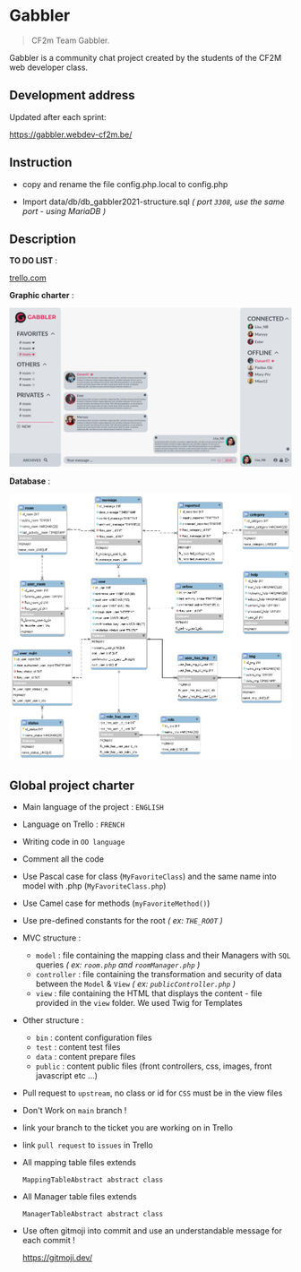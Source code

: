 # Gabbler
> CF2m Team Gabbler.

Gabbler is a community chat project created by the students of the CF2M web developer class.

## Development address
Updated after each sprint:

https://gabbler.webdev-cf2m.be/

## Instruction 

- copy and rename the file config.php.local to config.php

- Import data/db/db_gabbler2021-structure.sql *( port `3308`, use the same port - using MariaDB )*

## Description

__TO DO LIST__ :

[trello.com](https://trello.com/b/NhaVQegb/gabbler-2021)

__Graphic charter__ :

![Alt text](data/charte/Maquette%20XD/white%20mode/Rooms.png)

__Database__ :

![Alt text](data/db/db_gabbler.png)

## Global project charter

- Main language of the project : `ENGLISH`

- Language on Trello : `FRENCH`

- Writing code in `OO language`

- Comment all the code

- Use Pascal case for class (`MyFavoriteClass`) and the same name into model with .php (`MyFavoriteClass.php`)
  
- Use Camel case for methods (`myFavoriteMethod()`)

- Use pre-defined constants for the root  *( ex: `THE_ROOT` )*

- MVC structure :
    - `model` : file containing the mapping class and their Managers with `SQL` queries *( ex: `room.php` and `roomManager.php` )*
    - `controller` : file containing the transformation and security of data between the `Model` & `View` *( ex: `publicController.php` )*
    - `view` : file containing the HTML that displays the content - file provided in the `view` folder. We used Twig for Templates
  
- Other structure :
  - `bin` : content configuration files
  - `test` : content test files
  - `data` : content prepare files
  - `public` :  content public files (front controllers, css, images, front javascript etc ...)

- Pull request to `upstream`, no class or id for `CSS` must be in the view files

- Don't Work on `main` branch !

- link your branch to the ticket you are working on in Trello

- link `pull request` to `issues` in Trello

- All mapping table files extends
  
      MappingTableAbstract abstract class
  
- All Manager table files extends

      ManagerTableAbstract abstract class

- Use often gitmoji into commit and use an understandable message for each commit !

  https://gitmoji.dev/
